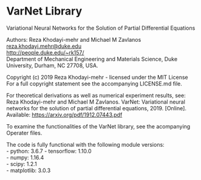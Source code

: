 # VarNet Library
Variational Neural Networks for the Solution of Partial Differential Equations

Authors: Reza Khodayi-mehr and Michael M Zavlanos  
reza.khodayi.mehr@duke.edu  
http://people.duke.edu/~rk157/  
Department of Mechanical Engineering and Materials Science,
Duke University, Durham, NC 27708, USA.  

Copyright (c) 2019 Reza Khodayi-mehr - licensed under the MIT License  
For a full copyright statement see the accompanying LICENSE.md file.  
    
For theoretical derivations as well as numerical experiment results, see:  
Reza Khodayi-mehr and Michael M Zavlanos. VarNet: Variational neural networks
for the solution of partial differential equations, 2019. 
[Online]. Available: https://arxiv.org/pdf/1912.07443.pdf

To examine the functionalities of the VarNet library, see the acompanying 
Operater files.

The code is fully functional with the following module versions:  
    - python: 3.6.7
    - tensorflow: 1.10.0  
    - numpy: 1.16.4  
    - scipy: 1.2.1  
    - matplotlib: 3.0.3  
